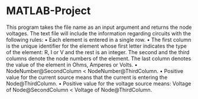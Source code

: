 # MATLAB-Project
This program takes the file name as an input argument and returns the node voltages.
The text file will include the information regarding circuits with the following rules:
• Each element is entered in a single row.
• The first column is the unique identifier for the element whose first letter indicates the
type of the element: R, I or V and the rest is an integer. The second and the third
columns denote the node numbers of the element. The last column denotes the value of
the element in Ohms, Amperes or Volts.
• NodeNumber@SecondColumn < NodeNumber@ThirdColumn.
• Positive value for the current source means that the current is entering the
Node@ThirdColumn.
• Positive value for the voltage source means:
Voltage of Node@SecondColumn < Voltage of Node@ThirdColumn.
